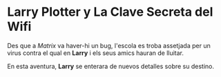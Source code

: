 # Larry Plotter y La Clave Secreta del Wifi

Des que a *Matrix* va haver-hi un bug, l'escola es troba assetjada per un virus
contra el qual en **Larry** i els seus amics hauran de lluitar.

En esta aventura, **Larry** se enterara de nuevos detalles sobre su destino.